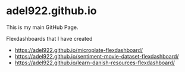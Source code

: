 # adel922.github.io
This is my main GitHub Page.

Flexdashboards that I have created
- https://adel922.github.io/microplate-flexdashboard/
- https://adel922.github.io/sentiment-movie-dataset-flexdashboard/
- https://adel922.github.io/learn-danish-resources-flexdashboard/
